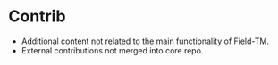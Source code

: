 # Contrib

- Additional content not related to the main functionality of Field-TM.
- External contributions not merged into core repo.

